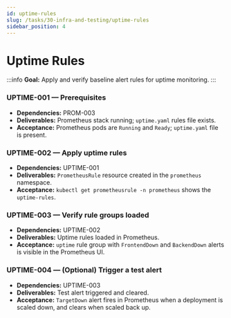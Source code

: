 ```yaml
---
id: uptime-rules
slug: /tasks/30-infra-and-testing/uptime-rules
sidebar_position: 4
---
```


# Uptime Rules

:::info **Goal:** Apply and verify baseline alert rules for uptime monitoring. :::

### UPTIME-001 — Prerequisites

- **Dependencies:** PROM-003
- **Deliverables:** Prometheus stack running; `uptime.yaml` rules file exists.
- **Acceptance:** Prometheus pods are `Running` and `Ready`; `uptime.yaml` file is present.

### UPTIME-002 — Apply uptime rules

- **Dependencies:** UPTIME-001
- **Deliverables:** `PrometheusRule` resource created in the `prometheus` namespace.
- **Acceptance:** `kubectl get prometheusrule -n prometheus` shows the `uptime-rules`.

### UPTIME-003 — Verify rule groups loaded

- **Dependencies:** UPTIME-002
- **Deliverables:** Uptime rules loaded in Prometheus.
- **Acceptance:** `uptime` rule group with `FrontendDown` and `BackendDown` alerts is visible in the Prometheus UI.

### UPTIME-004 — (Optional) Trigger a test alert

- **Dependencies:** UPTIME-003
- **Deliverables:** Test alert triggered and cleared.
- **Acceptance:** `TargetDown` alert fires in Prometheus when a deployment is scaled down, and clears when scaled back up.
